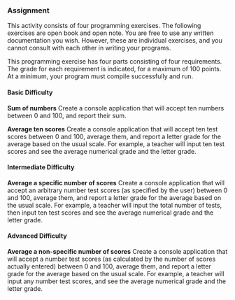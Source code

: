 ### Assignment

This activity consists of four programming exercises. The following exercises are open book and open note. You are free to use any written documentation you wish. However, these are individual exercises, and you cannot consult with each other in writing your programs.

This programming exercise has four parts consisting of four requirements. The grade for each requirement is indicated, for a maximum of 100 points. At a minimum, your program must compile successfully and run.

 

#### Basic Difficulty

**Sum of numbers**
Create a console application that will accept ten numbers between 0 and 100, and report their sum.



**Average ten scores**
Create a console application that will accept ten test scores between 0 and 100, average them, and report a letter grade for the average based on the usual scale. For example, a teacher will input ten test scores and see the average numerical grade and the letter grade.



#### Intermediate Difficulty

**Average a specific number of scores**
Create a console application that will accept an arbitrary number test scores (as specified by the user) between 0 and 100, average them, and report a letter grade for the average based on the usual scale. For example, a teacher will input the total number of tests, then input ten test scores and see the average numerical grade and the letter grade.



#### Advanced Difficulty

**Average a non-specific number of scores**
Create a console application that will accept a number test scores (as calculated by the number of scores actually entered) between 0 and 100, average them, and report a letter grade for the average based on the usual scale. For example, a teacher will input any number test scores, and see the average numerical grade and the letter grade.